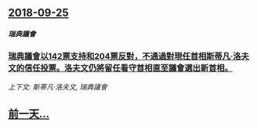 ## [2018-09-25](/news/2018/09/25/index.md)

##### 瑞典議會
### [瑞典議會以142票支持和204票反對，不通過對現任首相斯蒂凡·洛夫文的信任投票。洛夫文仍將留任看守首相直至議會選出新首相。 ](/news/2018/09/25/瑞典議會以142票支持和204票反對-不通過對現任首相斯蒂凡-洛夫文的信任投票-洛夫文仍將留任看守首相直至議會選出新首相.md)
_上下文: 斯蒂凡·洛夫文, 瑞典議會_

## [前一天...](/news/2018/09/24/index.md)

